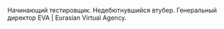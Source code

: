 Начинающий тестировщик.
Недебютнувшийся втубер.
Генеральный директор EVA | Eurasian Virtual Agency.
